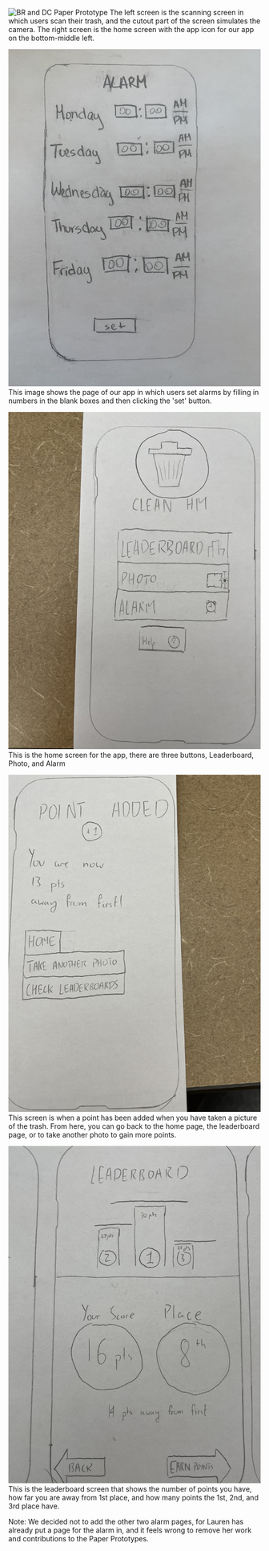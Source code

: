 ![BR and DC Paper Prototype](/assets/img/BR-DCPaperPrototype.jpeg)
The left screen is the scanning screen in which users scan their trash, and the cutout part of the screen simulates the camera. The right screen is the home screen with the app icon for our app on the bottom-middle left.

![LP Paper Prototype](/assets/img/LPPaperPrototype.jpeg)
This image shows the page of our app in which users set alarms by filling in numbers in the blank boxes and then clicking the 'set' button.

![LP Paper Prototype](/assets/img/File_002.jpeg)
This is the home screen for the app, there are three buttons, Leaderboard, Photo, and Alarm

![LP Paper Prototype](/assets/img/File_003.jpeg)
This screen is when a point has been added when you have taken a picture of the trash. From here, you can go back to the home page, the leaderboard page, or to take another
photo to gain more points.

![LP Paper Prototype](/assets/img/File_001.jpeg)
This is the leaderboard screen that shows the number of points you have, how far you are away from 1st place, and how many points the 1st, 2nd, and 3rd place have.

Note: We decided not to add the other two alarm pages, for Lauren has already put a page for the alarm in, and it feels wrong to remove her work and contributions to the
Paper Prototypes.
